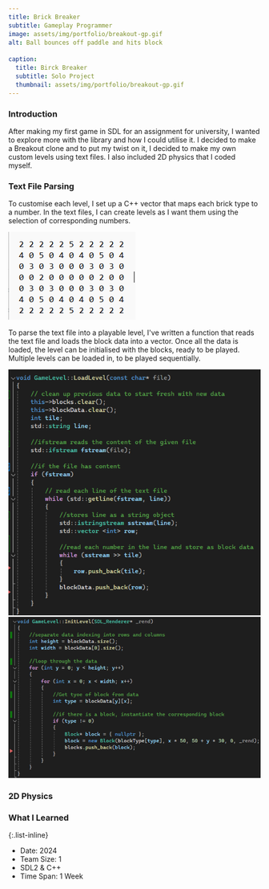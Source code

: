 ```yaml
---
title: Brick Breaker
subtitle: Gameplay Programmer
image: assets/img/portfolio/breakout-gp.gif
alt: Ball bounces off paddle and hits block

caption:
  title: Birck Breaker
  subtitle: Solo Project
  thumbnail: assets/img/portfolio/breakout-gp.gif
---
```


### Introduction
After making my first game in SDL for an assignment for university, I wanted to explore more with the library and how I could utilise it.
I decided to make a Breakout clone and to put my twist on it, I decided to make my own custom levels using text files. I also included 2D physics that I coded myself.

### Text File Parsing
To customise each level, I set up a C++ vector that maps each brick type to a number. In the text files, I can create levels as I want them using the selection of corresponding numbers.

<img src = "assets/img/portfolio/level-text.png" alt = "Series of numbers in a text file">  

To parse the text file into a playable level, I've written a function that reads the text file and loads the block data into a vector. Once all the data is loaded, the level can be initialised with the blocks, ready to be played. Multiple levels can be loaded in, to be played sequentially.

<img src = "assets/img/portfolio/load-level-code.png" alt = "C++ code function">  

<img src = "assets/img/portfolio/level-init-code.png" alt = "C++ code function">

### 2D Physics


### What I Learned


{:.list-inline}
- Date: 2024
- Team Size: 1
- SDL2 & C++
- Time Span: 1 Week

